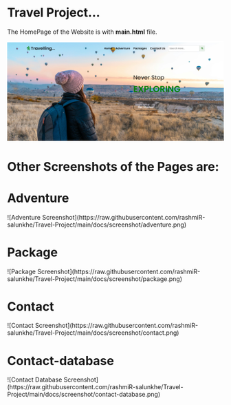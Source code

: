 # Travel Project...

The HomePage of the Website is with <b>main.html</b> file.

![Homepage Screenshot](https://raw.githubusercontent.com/rashmiR-salunkhe/Travel-Project/main/docs/screenshot/home.png)

<h1><b>Other Screenshots of the Pages are:</b></h1>

<h1><b>Adventure</b></h1>
![Adventure Screenshot](https://raw.githubusercontent.com/rashmiR-salunkhe/Travel-Project/main/docs/screenshot/adventure.png)
<h1><b>Package</b></h1>
![Package Screenshot](https://raw.githubusercontent.com/rashmiR-salunkhe/Travel-Project/main/docs/screenshot/package.png)
<h1><b>Contact</b></h1>
![Contact Screenshot](https://raw.githubusercontent.com/rashmiR-salunkhe/Travel-Project/main/docs/screenshot/contact.png)
<h1><b>Contact-database</b></h1>
![Contact Database Screenshot](https://raw.githubusercontent.com/rashmiR-salunkhe/Travel-Project/main/docs/screenshot/contact-database.png)
